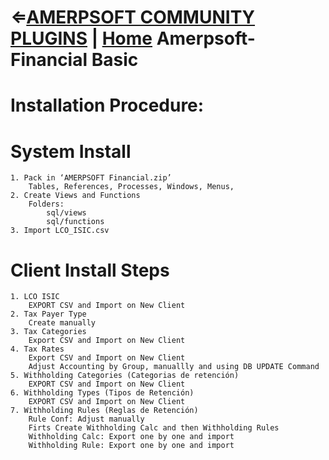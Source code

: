 &lArr;[AMERPSOFT COMMUNITY PLUGINS](../README.md) | [Home](../../README.md)
Amerpsoft-Financial Basic 
=========================
Installation Procedure: 
======================
System Install
==============
	1. Pack in ‘AMERPSOFT Financial.zip’
		Tables, References, Processes, Windows, Menus, 
	2. Create Views and Functions
		Folders: 
			sql/views 
			sql/functions
	3. Import LCO_ISIC.csv 

Client Install Steps
====================
	1. LCO ISIC
		EXPORT CSV and Import on New Client
	2. Tax Payer Type
		Create manually
	3. Tax Categories
		Export CSV and Import on New Client
	4. Tax Rates
		Export CSV and Import on New Client
		Adjust Accounting by Group, manuallly and using DB UPDATE Command
	5. Withholding Categories (Categorias de retención)
		EXPORT CSV and Import on New Client
	6. Withholding Types (Tipos de Retención)
		EXPORT CSV and Import on New Client
	7. Withholding Rules (Reglas de Retención)
		Rule Conf: Adjust manually
		Firts Create Withholding Calc and then Withholding Rules
		Withholding Calc: Export one by one and import 
		Withholding Rule: Export one by one and import 
